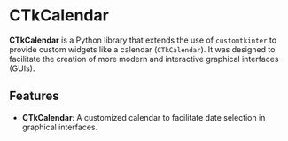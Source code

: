 
# CTkCalendar

**CTkCalendar** is a Python library that extends the use of `customtkinter` to provide custom widgets like a calendar (`CTkCalendar`). It was designed to facilitate the creation of more modern and interactive graphical interfaces (GUIs).

## Features

- **CTkCalendar**: A customized calendar to facilitate date selection in graphical interfaces.
